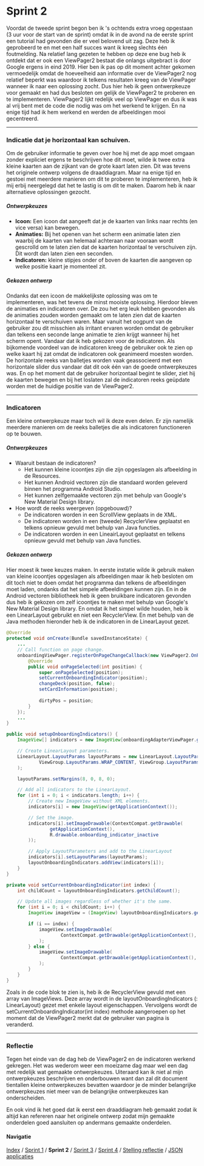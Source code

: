 # Sprint 2
Voordat de tweede sprint begon ben ik 's ochtends extra vroeg opgestaan (3 uur voor de start van de sprint) omdat ik
in de avond na de eerste sprint een tutorial had gevonden die er veel belovend uit zag. Deze heb ik geprobeerd te
en met een half succes want ik kreeg slechts één foutmelding. Na relatief lang gezeten te hebben op deze ene bug heb
ik ontdekt dat er ook een ViewPager2 bestaat die onlangs uitgebract is door Google ergens in eind 2019. Hier ben ik
pas op dit moment achter gekomen vermoedelijk omdat de hoeveelheid aan informatie over de ViewPager2 nog relatief
beperkt was waardoor ik telkens resultaten kreeg van de ViewPager wanneer ik naar een oplossing zocht. Dus hier heb
ik geen ontwerpkeuze voor gemaakt en had dus besloten om gelijk de ViewPager2 te proberen en te implementeren.
ViewPager2 lijkt redelijk veel op ViewPager en dus ik was al vrij bent met de code die nodig was om het werkend te
krijgen. En na enige tijd had ik hem werkend en werden de afbeeldingen mooi gecentreerd.

---

### Indicatie dat je horizontaal kan schuiven.
Om de gebruiker informatie te geven over hoe hij met de app moet omgaan zonder expliciet ergens te beschrijven hoe
dit moet, wilde ik twee extra kleine kaarten aan de zijkant van de grote kaart laten zien. Dit was tevens het
originele ontwerp volgens de draaddiagram. Maar na enige tijd en gestoei met meerdere manieren om dit te proberen
te implementeren, heb ik mij erbij neergelegd dat het te lastig is om dit te maken. Daarom heb ik naar alternatieve
oplossingen gezocht.

##### Ontwerpkeuzes
- **Icoon:** Een icoon dat aangeeft dat je de kaarten van links naar rechts (en vice versa) kan bewegen.
- **Animaties:** Bij het openen van het scherm een animatie laten zien waarbij de kaarten van helemaal achteraan naar
vooraan wordt gescrolld om te laten zien dat de kaarten horizontaal te verschuiven zijn. Dit wordt dan laten zien
een seconden.
- **Indicatoren:** kleine stipjes onder of boven de kaarten die aangeven op welke positie kaart je momenteel zit.

##### Gekozen ontwerp
Ondanks dat een icoon de makkelijkste oplossing was om te implementeren, was het tevens de minst mooiste oplossing.
Hierdoor bleven de animaties en indicatoren over. De zou het erg leuk hebben gevonden als de animaties zouden worden
gemaakt om te laten zien dat de kaarten horizontaal te verschuiven waren. Maar vanuit het oogpunt van de gebruiker
zou dit misschien als irritant ervaren worden omdat de gebruiker dan telkens een seconde lange animatie te zien krijgt
wanneer hij het scherm opent. Vandaar dat ik heb gekozen voor de indicatoren. Als bijkomende voordeel van de
indicatoren kreeg de gebruiker ook te zien op welke kaart hij zat omdat de indicatoren ook geanimeerd moesten worden.
De horizontale reeks van balletjes worden vaak geassocieerd met een horizontale slider dus vandaar dat dit ook één van
de goede ontwerpkeuzes was. En op het moment dat de gebruiker horizontaal begint te slider, ziet hij de kaarten bewegen
en bij het loslaten zal de indicatoren reeks geüpdate worden met de huidige positie van de ViewPager2.

---

### Indicatoren
Een kleine ontwerpkeuze maar toch wil ik deze even delen. Er zijn namelijk meerdere manieren om de reeks balletjes die
als indicatoren functioneren op te bouwen.

##### Ontwerpkeuzes
- Waaruit bestaan de indicatoren?
  - Het kunnen kleine icoontjes zijn die zijn opgeslagen als afbeelding in de Resources.
  - Het kunnen Android vectoren zijn die standaard worden geleverd binnen het programma Android Studio.
  - Het kunnen zelfgemaakte vectoren zijn met behulp van Google's New Material Design library.
- Hoe wordt de reeks weergeven (opgebouwd)?
  - De indicatoren worden in een ScrollView geplaats in de XML.
  - De indicatoren worden in een (tweede) RecyclerView geplaatst en telkens opnieuw gevuld met behulp van Java functies.
  - De indicatoren worden in een LineairLayout geplaatst en telkens opnieuw gevuld met behulp van Java functies.

##### Gekozen ontwerp
Hier moest ik twee keuzes maken. In eerste instatie wilde ik gebruik maken van kleine icoontjes opgeslagen als
afbeeldingen maar ik heb besloten om dit toch niet te doen omdat het programma dan telkens de afbeeldingen moet
laden, ondanks dat het simpele afbeeldingen kunnen zijn. En in de Android vectoren bibliotheek heb ik geen bruikbare
indicatoren gevonden dus heb ik gekozen om zelf icoontjes te maken met behulp van Google's New Material Design
library. En omdat ik het simpel wilde houden, heb ik een LinearLayout gebruikt en niet een RecyclerView. En met behulp
van de Java methoden hieronder heb ik de indicatoren in de LinearLayout gezet.

```java
@Override
protected void onCreate(Bundle savedInstanceState) {
    ...
    // Call function on page change.
    onboardingViewPager.registerOnPageChangeCallback(new ViewPager2.OnPageChangeCallback() {
        @Override
        public void onPageSelected(int position) {
            super.onPageSelected(position);
            setCurrentOnboardingIndicator(position);
            changeDeck(position, false);
            setCardInformation(position);
    
            dirtyPos = position;
        }
    });
    ...
}

public void setupOnboardingIndicators() {
    ImageView[] indicators = new ImageView[onboardingAdapterViewPager.getItemCount()];

    // Create LinearLayout parameters.
    LinearLayout.LayoutParams layoutParams = new LinearLayout.LayoutParams(
            ViewGroup.LayoutParams.WRAP_CONTENT, ViewGroup.LayoutParams.WRAP_CONTENT
    );

    layoutParams.setMargins(8, 0, 8, 0);

    // Add all indicators to the LinearLayout.
    for (int i = 0; i < indicators.length; i++) {
        // Create new ImageView without XML elements.
        indicators[i] = new ImageView(getApplicationContext());

        // Set the image.
        indicators[i].setImageDrawable(ContextCompat.getDrawable(
                getApplicationContext(),
                R.drawable.onboarding_indicator_inactive
        ));

        // Apply LayoutParameters and add to the LinearLayout
        indicators[i].setLayoutParams(layoutParams);
        layoutOnboardingIndicators.addView(indicators[i]);
    }
}

private void setCurrentOnboardingIndicator(int index) {
    int childCount = layoutOnboardingIndicators.getChildCount();

    // Update all images regardless of whether it's the same.
    for (int i = 0; i < childCount; i++) {
        ImageView imageView = (ImageView) layoutOnboardingIndicators.getChildAt(i);

        if (i == index) {
            imageView.setImageDrawable(
                    ContextCompat.getDrawable(getApplicationContext(), R.drawable.onboarding_indicator_active)
            );
        } else {
            imageView.setImageDrawable(
                    ContextCompat.getDrawable(getApplicationContext(), R.drawable.onboarding_indicator_inactive)
            );
        }
    }
}
```

Zoals in de code blok te zien is, heb ik de RecyclerView gevuld met een array van ImageViews. Deze array wordt in
de layoutOnboardingIndicators (: LinearLayout) gezet met enkele layout eigenschappen. Vervolgens wordt de
setCurrentOnboardingIndicator(int index) methode aangeroepen op het moment dat de ViewPager2 merkt dat de gebruiker
van pagina is veranderd.

---

### Reflectie
Tegen het einde van de dag heb de ViewPager2 en de indicatoren werkend gekregen. Het was wederom weer een
moeizame dag maar wel een dag met redelijk wat gemaakte ontwerpkeuzes. Uiteraard kan ik niet al mijn ontwerpkeuzes
beschrijven en onderbouwen want dan zal dit document tientallen kleine ontwerpkeuzes bevatten waardoor je de minder
belangrijke ontwerpkeuzes niet meer van de belangrijke ontwerpkeuzes kan onderscheiden.

En ook vind ik het goed dat ik eerst een draaddiagram heb gemaakt zodat ik altijd kan refereren naar het originele
ontwerp zodat mijn gemaakte onderdelen goed aansluiten op andermans gemaakte onderdelen.

#### Navigatie
[Index](../readme.md) / [Sprint 1](sprint1.md) / **Sprint 2** / [Sprint 3](../week7/sprint3.md)
/ [Sprint 4](../week7/sprint4.md) / [Stelling reflectie](../overig/stelling-reflectie.md) / [JSON applicaties](../overig/json-applicaties.md)